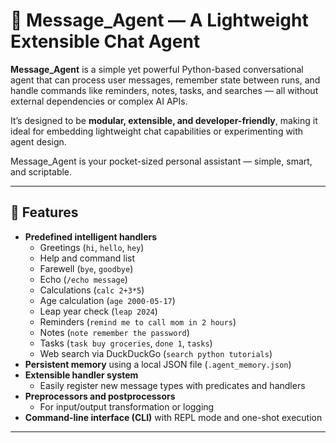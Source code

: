 # 🧠 Message_Agent — A Lightweight Extensible Chat Agent

**Message_Agent** is a simple yet powerful Python-based conversational agent that can process user messages, remember state between runs, and handle commands like reminders, notes, tasks, and searches — all without external dependencies or complex AI APIs.

It’s designed to be **modular, extensible, and developer-friendly**, making it ideal for embedding lightweight chat capabilities or experimenting with agent design.

Message_Agent is your pocket-sized personal assistant — simple, smart, and scriptable.

---

## 🚀 Features

- **Predefined intelligent handlers**
  - Greetings (`hi`, `hello`, `hey`)
  - Help and command list
  - Farewell (`bye`, `goodbye`)
  - Echo (`/echo message`)
  - Calculations (`calc 2+3*5`)
  - Age calculation (`age 2000-05-17`)
  - Leap year check (`leap 2024`)
  - Reminders (`remind me to call mom in 2 hours`)
  - Notes (`note remember the password`)
  - Tasks (`task buy groceries`, `done 1`, `tasks`)
  - Web search via DuckDuckGo (`search python tutorials`)
- **Persistent memory** using a local JSON file (`.agent_memory.json`)
- **Extensible handler system**
  - Easily register new message types with predicates and handlers
- **Preprocessors and postprocessors**
  - For input/output transformation or logging
- **Command-line interface (CLI)** with REPL mode and one-shot execution

---
